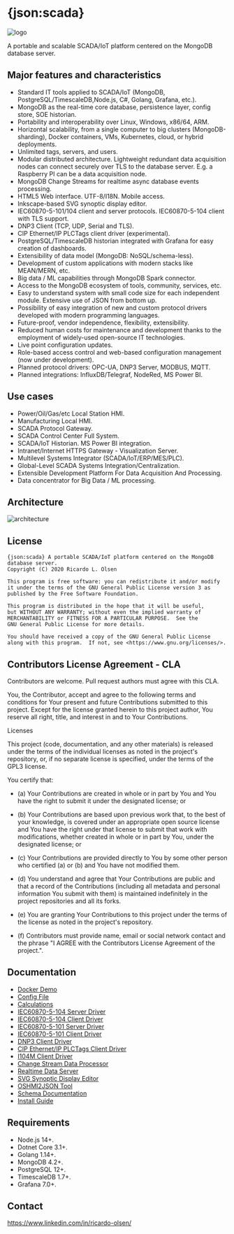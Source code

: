 # {json:scada}

![logo](https://github.com/riclolsen/json-scada/raw/master/src/htdocs/images/json-scada.svg "{json:scada} Logo")

A portable and scalable SCADA/IoT platform centered on the MongoDB database server.

## Major features and characteristics
* Standard IT tools applied to SCADA/IoT (MongoDB, PostgreSQL/TimescaleDB,Node.js, C#, Golang, Grafana, etc.).
* MongoDB as the real-time core database, persistence layer, config store, SOE historian.
* Portability and interoperability over Linux, Windows, x86/64, ARM.
* Horizontal scalability, from a single computer to big clusters (MongoDB-sharding), Docker containers, VMs, Kubernetes, cloud, or hybrid deployments.
* Unlimited tags, servers, and users.
* Modular distributed architecture. Lightweight redundant data acquisition nodes can connect securely over TLS to the database server. E.g. a Raspberry PI can be a data acquisition node.
* MongoDB Change Streams for realtime async database events processing.
* HTML5 Web interface. UTF-8/I18N. Mobile access.
* Inkscape-based SVG synoptic display editor.
* IEC60870-5-101/104 client and server protocols. IEC60870-5-104 client with TLS support.
* DNP3 Client (TCP, UDP, Serial and TLS).
* CIP Ethernet/IP PLCTags client driver (experimental).
* PostgreSQL/TimescaleDB historian integrated with Grafana for easy creation of dashboards.
* Extensibility of data model (MongoDB: NoSQL/schema-less).
* Development of custom applications with modern stacks like MEAN/MERN, etc.
* Big data / ML capabilities through MongoDB Spark connector.
* Access to the MongoDB ecosystem of tools, community, services, etc.
* Easy to understand system with small code size for each independent module. Extensive use of JSON from bottom up.
* Possibility of easy integration of new and custom protocol drivers developed with modern programming languages.
* Future-proof, vendor independence, flexibility, extensibility.
* Reduced human costs for maintenance and development thanks to the employment of widely-used open-source IT technologies.
* Live point configuration updates.
* Role-based access control and web-based configuration management (now under development).
* Planned protocol drivers: OPC-UA, DNP3 Server, MODBUS, MQTT.
* Planned integrations: InfluxDB/Telegraf, NodeRed, MS Power BI.

## Use cases
* Power/Oil/Gas/etc Local Station HMI.
* Manufacturing Local HMI.
* SCADA Protocol Gateway.
* SCADA Control Center Full System.
* SCADA/IoT Historian. MS Power BI integration.
* Intranet/Internet HTTPS Gateway - Visualization Server.
* Multilevel Systems Integrator (SCADA/IoT/ERP/MES/PLC).
* Global-Level SCADA Systems Integration/Centralization.
* Extensible Development Platform For Data Acquisition And Processing.
* Data concentrator for Big Data / ML processing.

## Architecture
![architecture](https://github.com/riclolsen/json-scada/raw/master/docs/JSON-SCADA_ARCHITECTURE.png "{json:scada} Architecture")

## License
    {json:scada} A portable SCADA/IoT platform centered on the MongoDB database server.
    Copyright (C) 2020 Ricardo L. Olsen

    This program is free software: you can redistribute it and/or modify
    it under the terms of the GNU General Public License version 3 as published by the Free Software Foundation.

    This program is distributed in the hope that it will be useful,
    but WITHOUT ANY WARRANTY; without even the implied warranty of
    MERCHANTABILITY or FITNESS FOR A PARTICULAR PURPOSE.  See the
    GNU General Public License for more details.

    You should have received a copy of the GNU General Public License
    along with this program.  If not, see <https://www.gnu.org/licenses/>.

## Contributors License Agreement - CLA

Contributors are welcome. Pull request authors must agree with this CLA.

You, the Contributor, accept and agree to the following terms and conditions for Your present and future Contributions submitted to this project. Except for the license granted herein to this project author, You reserve all right, title, and interest in and to Your Contributions.

Licenses

This project (code, documentation, and any other materials) is released under the terms of the individual licenses as noted in the project's repository, or, if no separate license is specified, under the terms of the GPL3 license.

You certify that:

* (a) Your Contributions are created in whole or in part by You and You have the right to submit it under the designated license; or

* (b) Your Contributions are based upon previous work that, to the best of your knowledge, is covered under an appropriate open source license and You have the right under that license to submit that work with modifications, whether created in whole or in part by You, under the designated license; or

* (c) Your Contributions are provided directly to You by some other person who certified (a) or (b) and You have not modified them.

* (d) You understand and agree that Your Contributions are public and that a record of the Contributions (including all metadata and personal information You submit with them) is maintained indefinitely in the project repositories and all its forks.

* (e) You are granting Your Contributions to this project under the terms of the license as noted in the project's repository.

* (f) Contributors must provide name, email or social network contact and the phrase "I AGREE with the Contributors License Agreement of the project.".
 
## Documentation

* [Docker Demo](demo-docker/README.md)
* [Config File](conf/README.md)
* [Calculations](src/calculations/README.md)
* [IEC60870-5-104 Server Driver](src/lib60870.netcore/iec104server/README.md)
* [IEC60870-5-104 Client Driver](src/lib60870.netcore/iec104client/README.md)
* [IEC60870-5-101 Server Driver](src/lib60870.netcore/iec101server/README.md)
* [IEC60870-5-101 Client Driver](src/lib60870.netcore/iec101client/README.md)
* [DNP3 Client Driver](src/dnp3/Dnp3Client/README.md)
* [CIP Ethernet/IP PLCTags Client Driver](src/libplctag/PLCTagsClient/README.md)
* [I104M Client Driver](src/i104m/README.md)
* [Change Stream Data Processor](src/cs_data_processor/README.md)
* [Realtime Data Server](src/server_realtime/README.md)
* [SVG Synoptic Display Editor](src/svg-display-editor/README.md)
* [OSHMI2JSON Tool](src/oshmi2json/README.md)
* [Schema Documentation](docs/schema.md)
* [Install Guide](docs/install.md)

## Requirements

* Node.js 14+.
* Dotnet Core 3.1+.
* Golang 1.14+.
* MongoDB 4.2+.
* PostgreSQL 12+.
* TimescaleDB 1.7+.
* Grafana 7.0+.

## Contact

https://www.linkedin.com/in/ricardo-olsen/
